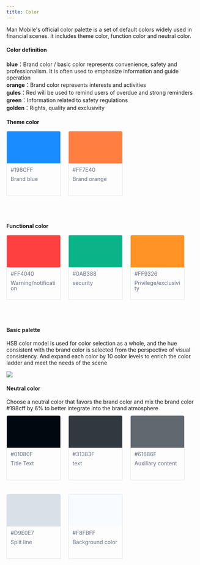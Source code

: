 ```yaml
---
title: Color
---
```


<style>
.color-list{float:left;width:100%;margin-bottom:50px;margin-top: -20px;}
.color-list.inline{float:left;width:auto;margin-bottom:50px}
.color-title{float:left;width:100%;font-size:14px;color:#111A34}
.color-item{float:left;width:140px;min-height:148px;margin-top:16px;margin-right:20px;margin-bottom:20px;padding-bottom:20px;border:solid 1px #E4E5E7;border-radius:4px 4px 0 0;overflow:hidden}
.color-item.no-gap{margin-right:0}
.color-item-box.large{width:140px;height:84px}
.color-item-box.small{width:60px;height:60px;margin-bottom:10px;font-size:12px;font-weight:100;color:#fff;text-align:center;line-height:60px}
.color-item-text{margin:10px 0 0!important;padding:0 10px!important;font-size:14px!important;color:#666F83;line-height:1!important}
.color-item-text span{color:#ccc}
.doc-content-paragraph h4{margin-top:40px}
.color-list-last {margin-bottom: 15px;}
</style>

Man Mobile's official color palette is a set of default colors widely used in financial scenes. It includes theme color, function color and neutral color.

#### Color definition

**blue**：Brand color / basic color represents convenience, safety and professionalism. It is often used to emphasize information and guide operation <br/>
**orange**：Brand color represents interests and activities <br/>
**gules**：Red will be used to remind users of overdue and strong reminders <br/>
**green**：Information related to safety regulations <br/>
**golden**：Rights, quality and exclusivity <br/>

#### Theme color

<div class="color-list">
  <div class="color-item">
    <div class="color-item-box large" style="background:#198CFF"></div>
    <p class="color-item-text">#198CFF</p>
    <p class="color-item-text">Brand blue</p>
  </div>
  <div class="color-item">
    <div class="color-item-box large" style="background:#FF7E40"></div>
    <p class="color-item-text">#FF7E40</p>
    <p class="color-item-text">Brand orange</p>
  </div>
</div>

#### Functional color

<div class="color-list">
  <div class="color-item">
    <div class="color-item-box large" style="background:#FF4040"></div>
    <p class="color-item-text">#FF4040</p>
    <p class="color-item-text">Warning/notification</p>
  </div>
  <div class="color-item">
    <div class="color-item-box large" style="background:#0AB388"></div>
    <p class="color-item-text">#0AB388</p>
    <p class="color-item-text">security</p>
  </div>
  <div class="color-item">
    <div class="color-item-box large" style="background:#FF9326"></div>
    <p class="color-item-text">#FF9326</p>
    <p class="color-item-text">Privilege/exclusivity</p>
  </div>
</div>

#### Basic palette

HSB color model is used for color selection as a whole, and the hue consistent with the brand color is selected from the perspective of visual consistency. And expand each color by 10 color levels to enrich the color ladder and meet the needs of the scene

<div class="doc-cutline-wrapper">
  <div class="doc-cutline do">
    <div class="doc-cutline-item">
      <img src="https://pt-starimg.didistatic.com/static/starimg/img/z2y6M85Kl11643257345112.png" style="max-height:410px;">
    </div>
  </div>
</div>

#### Neutral color

Choose a neutral color that favors the brand color and mix the brand color #198cff by 6% to better integrate into the brand atmosphere

<div class="color-list color-list-last">
  <div class="color-item">
    <div class="color-item-box large" style="background:#01080F"></div>
    <p class="color-item-text">#01080F</p>
    <p class="color-item-text">Title Text</p>
  </div>
  <div class="color-item">
    <div class="color-item-box large" style="background:#31383F"></div>
    <p class="color-item-text">#31383F</p>
    <p class="color-item-text">text</p>
  </div>
  <div class="color-item">
    <div class="color-item-box large" style="background:#61686F"></div>
    <p class="color-item-text">#61686F</p>
    <p class="color-item-text">Auxiliary content</p>
  </div>
  <div class="color-item">
    <div class="color-item-box large" style="background:#D9E0E7"></div>
    <p class="color-item-text">#D9E0E7</p>
    <p class="color-item-text">Split line</p>
  </div>
  <div class="color-item">
    <div class="color-item-box large" style="background:#F8FBFF"></div>
    <p class="color-item-text">#F8FBFF</p>
    <p class="color-item-text">Background color</p>
  </div>
</div>
